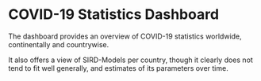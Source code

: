 # COVID-19 Statistics Dashboard

The dashboard provides an overview of COVID-19 statistics worldwide, continentally and countrywise.

It also offers a view of SIRD-Models per country, though it clearly does not tend to fit well generally, and estimates of its parameters over time.
